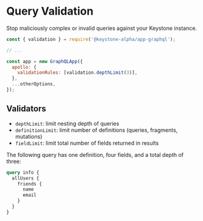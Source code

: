 <!--[meta]
section: api
title: Query Validation
order: 6
[meta]-->

# Query Validation

Stop maliciously complex or invalid queries against your Keystone instance.

```javascript
const { validation } = require('@keystone-alpha/app-graphql');

// ...

const app = new GraphQLApp({
  apollo: {
    validationRules: [validation.depthLimit(3)],
  },
  ...otherOptions,
});
```

## Validators

- `depthLimit`: limit nesting depth of queries
- `definitionLimit`: limit number of definitions (queries, fragments, mutations)
- `fieldLimit`: limit total number of fields returned in results

The following query has one definition, four fields, and a total depth of three:

```graphql
query info {
  allUsers {
    friends {
      name
      email
    }
  }
}
```
